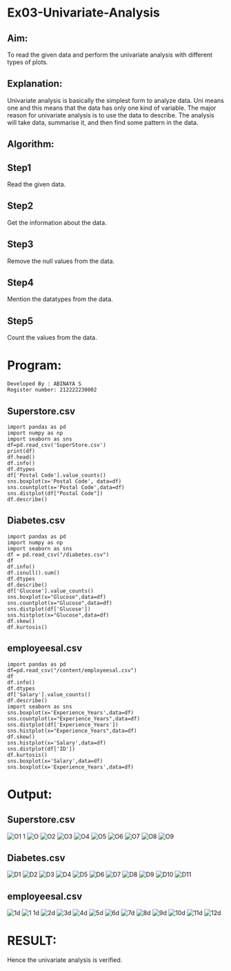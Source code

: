 # Ex03-Univariate-Analysis
## Aim:
To read the given data and perform the univariate analysis with different types of plots.

## Explanation:
Univariate analysis is basically the simplest form to analyze data. Uni means one and this means that the data has only one kind of variable. The major reason for univariate analysis is to use the data to describe. The analysis will take data, summarise it, and then find some pattern in the data.

## Algorithm:
## Step1
Read the given data.

## Step2
Get the information about the data.

## Step3
Remove the null values from the data.

## Step4
Mention the datatypes from the data.

## Step5
Count the values from the data.
#  Program:
```
Developed By : ABINAYA S
Register number: 212222230002
```
## Superstore.csv
```
import pandas as pd
import numpy as np
import seaborn as sns
df=pd.read_csv('SuperStore.csv')
print(df)
df.head()
df.info()
df.dtypes
df['Postal Code'].value_counts()
sns.boxplot(x='Postal Code', data=df)
sns.countplot(x='Postal Code',data=df)
sns.distplot(df["Postal Code"])
df.describe()
```

## Diabetes.csv
```
import pandas as pd
import numpy as np
import seaborn as sns
df = pd.read_csv("/diabetes.csv")
df
df.info()
df.isnull().sum()
df.dtypes
df.describe()
df['Glucose'].value_counts()
sns.boxplot(x="Glucose",data=df)
sns.countplot(x="Glucose",data=df)
sns.distplot(df['Glucose'])
sns.histplot(x="Glucose",data=df)
df.skew()
df.kurtosis()
```
## employeesal.csv
```
import pandas as pd
df=pd.read_csv("/content/employeesal.csv")
df
df.info()
df.dtypes
df['Salary'].value_counts()
df.describe()
import seaborn as sns
sns.boxplot(x='Experience_Years',data=df)
sns.countplot(x="Experience_Years",data=df)
sns.distplot(df['Experience_Years'])
sns.histplot(x="Experience_Years",data=df)
df.skew()
sns.histplot(x='Salary',data=df)
sns.distplot(df['ID'])
df.kurtosis()
sns.boxplot(x='Salary',data=df)
sns.boxplot(x='Experience_Years',data=df)
```
# Output:
## Superstore.csv
![O1 1](https://github.com/abinayasangeetha/ODD2023-DataScience-Ex-03/assets/119393675/38a3ac73-041c-404e-93c6-c180fa91f1d9)
![O](https://github.com/abinayasangeetha/ODD2023-DataScience-Ex-03/assets/119393675/680e4fe4-e029-4dc4-9a08-4c8573af505e)
![O2](https://github.com/abinayasangeetha/ODD2023-DataScience-Ex-03/assets/119393675/0d8ef78b-820b-4783-8e34-4bcd8c45203b)
![O3](https://github.com/abinayasangeetha/ODD2023-DataScience-Ex-03/assets/119393675/4aaa14c8-d7e6-42de-b057-5aa40fdfeaa3)
![O4](https://github.com/abinayasangeetha/ODD2023-DataScience-Ex-03/assets/119393675/19f878af-4a76-45a6-9aa6-6749832725c0)
![O5](https://github.com/abinayasangeetha/ODD2023-DataScience-Ex-03/assets/119393675/87fe1231-0142-4465-a675-bd57bcf82dfa)
![O6](https://github.com/abinayasangeetha/ODD2023-DataScience-Ex-03/assets/119393675/da570c24-3faa-4abc-adb3-56ee3ae4c935)
![O7](https://github.com/abinayasangeetha/ODD2023-DataScience-Ex-03/assets/119393675/7935dcba-a8d1-4eb6-86ed-2c39946a3e71)
![O8](https://github.com/abinayasangeetha/ODD2023-DataScience-Ex-03/assets/119393675/a3f30164-4e9d-4b64-a7b4-1cd19dc93c69)
![O9](https://github.com/abinayasangeetha/ODD2023-DataScience-Ex-03/assets/119393675/0b19401c-bb57-49d7-8c33-a020a1a67c63)

## Diabetes.csv
![D1](https://github.com/abinayasangeetha/ODD2023-DataScience-Ex-03/assets/119393675/46f198fd-022d-4bc7-b5ec-3be4b7020fd4)
![D2](https://github.com/abinayasangeetha/ODD2023-DataScience-Ex-03/assets/119393675/279557d1-0eb8-419e-b58d-42fbc8b74205)
![D3](https://github.com/abinayasangeetha/ODD2023-DataScience-Ex-03/assets/119393675/2fe12adf-cfee-4451-8eb1-fa964db26bee)
![D4](https://github.com/abinayasangeetha/ODD2023-DataScience-Ex-03/assets/119393675/6f5f2654-89da-413b-b198-65770fe00d74)
![D5](https://github.com/abinayasangeetha/ODD2023-DataScience-Ex-03/assets/119393675/409a6144-9c12-451a-8e53-9078650f3a0d)
![D6](https://github.com/abinayasangeetha/ODD2023-DataScience-Ex-03/assets/119393675/ce46fb8d-d783-448c-883b-daa6f774e1de)
![D7](https://github.com/abinayasangeetha/ODD2023-DataScience-Ex-03/assets/119393675/0d138519-ff86-4b7c-8052-7647125f26cd)
![D8](https://github.com/abinayasangeetha/ODD2023-DataScience-Ex-03/assets/119393675/09272c78-409e-47a2-9c9e-2352f02b5916)
![D9](https://github.com/abinayasangeetha/ODD2023-DataScience-Ex-03/assets/119393675/f222d56a-65cb-4185-b74a-9e094738b967)
![D10](https://github.com/abinayasangeetha/ODD2023-DataScience-Ex-03/assets/119393675/5b9a8570-9bdd-4823-ac04-fb69f11d5e26)
![D11](https://github.com/abinayasangeetha/ODD2023-DataScience-Ex-03/assets/119393675/2aea7c58-682f-4b2d-86ce-9a298de7a83d)
## employeesal.csv
![1d](https://github.com/abinayasangeetha/ODD2023-DataScience-Ex-03/assets/119393675/fab0095c-6bf5-4ff5-9d88-131036be16d3)
![1 1d](https://github.com/abinayasangeetha/ODD2023-DataScience-Ex-03/assets/119393675/ef6089a7-e47c-49cf-b19a-99e9586c10b4)
![2d](https://github.com/abinayasangeetha/ODD2023-DataScience-Ex-03/assets/119393675/9b90eb97-dc80-413b-af91-2a66f503f406)
![3d](https://github.com/abinayasangeetha/ODD2023-DataScience-Ex-03/assets/119393675/4c275d1b-a8cf-46b0-b6b9-cba0767b78b1)
![4d](https://github.com/abinayasangeetha/ODD2023-DataScience-Ex-03/assets/119393675/9b29f48c-ea55-4b38-9883-163477bb2136)
![5d](https://github.com/abinayasangeetha/ODD2023-DataScience-Ex-03/assets/119393675/8bc8a42a-06f3-477b-a230-4d65b54bb340)
![6d](https://github.com/abinayasangeetha/ODD2023-DataScience-Ex-03/assets/119393675/7d9d6889-c78f-4252-b1cf-4e20ae57005b)
![7d](https://github.com/abinayasangeetha/ODD2023-DataScience-Ex-03/assets/119393675/338d08d7-9474-4a81-885c-875915a1a659)
![8d](https://github.com/abinayasangeetha/ODD2023-DataScience-Ex-03/assets/119393675/6d71b16c-3fe4-494f-a043-5d17141ac098)
![9d](https://github.com/abinayasangeetha/ODD2023-DataScience-Ex-03/assets/119393675/a0e539a4-cca0-4c74-b7af-365a8a4005cb)
![10d](https://github.com/abinayasangeetha/ODD2023-DataScience-Ex-03/assets/119393675/f2efd88f-7fc3-422b-a0c2-1ab7fd33cf24)
![11d](https://github.com/abinayasangeetha/ODD2023-DataScience-Ex-03/assets/119393675/ca4c68af-5091-46b4-b015-9f491e6ec0fd)
![12d](https://github.com/abinayasangeetha/ODD2023-DataScience-Ex-03/assets/119393675/45d610c5-19e3-44d4-be20-e571325d7042)



# RESULT:
Hence the univariate analysis is verified.
